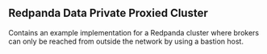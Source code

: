 ## Redpanda Data Private Proxied Cluster

Contains an example implementation for a Redpanda cluster where brokers can only be reached from outside the network by using a bastion host. 